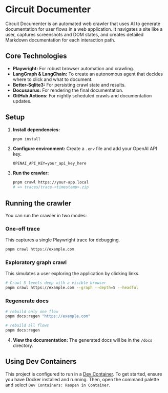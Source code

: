 # Circuit Documenter

Circuit Documenter is an automated web crawler that uses AI to generate documentation for user flows in a web application. It navigates a site like a user, captures screenshots and DOM states, and creates detailed Markdown documentation for each interaction path.

## Core Technologies

- **Playwright:** For robust browser automation and crawling.
- **LangGraph & LangChain:** To create an autonomous agent that decides where to click and what to document.
- **Better-Sqlite3:** For persisting crawl state and results.
- **Docusaurus:** For rendering the final documentation.
- **GitHub Actions:** For nightly scheduled crawls and documentation updates.

## Setup

1.  **Install dependencies:**
    ```bash
    pnpm install
    ```

2.  **Configure environment:**
    Create a `.env` file and add your OpenAI API key.
    ```
    OPENAI_API_KEY=your_api_key_here
    ```

3.  **Run the crawler:**
    ```bash
    pnpm crawl https://your-app.local
    # => traces/trace-<timestamp>.zip
    ```

## Running the crawler

You can run the crawler in two modes:

### One-off trace
This captures a single Playwright trace for debugging.

```bash
pnpm crawl https://example.com
```

### Exploratory graph crawl
This simulates a user exploring the application by clicking links.

```bash
# Crawl 5 levels deep with a visible browser
pnpm crawl https://example.com --graph --depth=5 --headful
```

### Regenerate docs

```bash
# rebuild only one flow
pnpm docs:regen "https://example.com"

# rebuild all flows
pnpm docs:regen
```

4.  **View the documentation:**
    The generated docs will be in the `/docs` directory.

## Using Dev Containers

This project is configured to run in a [Dev Container](https://code.visualstudio.com/docs/devcontainers/containers). To get started, ensure you have Docker installed and running. Then, open the command palette and select `Dev Containers: Reopen in Container`. 
